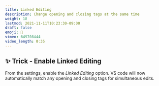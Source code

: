 ```yaml
---
title: Linked Editing
description: Change opening and closing tags at the same time
weight: 18
lastmod: 2021-11-11T10:23:30-09:00
draft: false
emoji: 🔗
vimeo: 649708444
video_length: 0:35
---
```


## ✨ Trick - Enable Linked Editing

From the settings, enable the _Linked Editing_ option. VS code will now automatically match any opening and closing tags for simultaneous edits.

